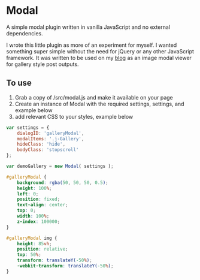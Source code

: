 # Modal

A simple modal plugin written in vanilla JavaScript and no external dependencies.


I wrote this little plugin as more of an experiment for myself. I wanted something super simple without the need for jQuery or any other JavaScript framework.
It was written to be used on my [blog](http://matthewroach.me) as an image modal viewer for gallery style post outputs.


## To use

1. Grab a copy of /src/modal.js and make it available on your page
2. Create an instance of Modal with the required settings, settings, and example below
3. add relevant CSS to your styles, example below


``` javascript
var settings = {
	dialogID: 'galleryModal',
	modalItems: '.j-Gallery',
	hideClass: 'hide',
	bodyClass: 'stopscroll'
};

var demoGallery = new Modal( settings );
```


```css
#galleryModal {
	background: rgba(50, 50, 50, 0.5);
	height: 100%;
	left: 0;
	position: fixed;
	text-align: center;
	top: 0;
	width: 100%;
	z-index: 100000;
}

#galleryModal img {
	height: 85vh;
	position: relative;
	top: 50%;
	transform: translateY(-50%);
	-webkit-transform: translateY(-50%);
}
```
